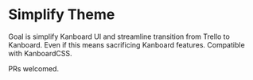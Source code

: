 Simplify Theme
=======================

Goal is simplify Kanboard UI and streamline transition from Trello to Kanboard. Even if this means sacrificing Kanboard features. Compatible with KanboardCSS.

PRs welcomed.
